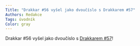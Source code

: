 ```yaml
---
Title: "Drakkar #56 vyšel jako dvoučíslo s Drakkarem #57"
Authors: Redakce
Tags: úvodník
Color: gray
---
```

Drakkar #56 vyšel jako dvoučíslo 
s [Drakkarem #57](http://drakkar.sk/57)!
